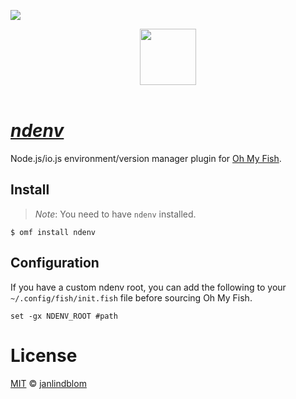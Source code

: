 ![][license-badge]

<div align="center">
  <a href="http://github.com/oh-my-fish/oh-my-fish">
  <img width=90px  src="https://cloud.githubusercontent.com/assets/8317250/8510172/f006f0a4-230f-11e5-98b6-5c2e3c87088f.png">
  </a>
</div>
<br>

#  [_ndenv_](https://github.com/riywo/ndenv)

Node.js/io.js environment/version manager plugin for [Oh My Fish][omf-link].

## Install
> _Note_: You need to have `ndenv` installed.

```fish
$ omf install ndenv
```

## Configuration

If you have a custom ndenv root, you can add the following to your `~/.config/fish/init.fish` file before sourcing Oh My Fish.

```
set -gx NDENV_ROOT #path
```

# License

[MIT][mit] © [janlindblom][author]


[mit]:            http://opensource.org/licenses/MIT
[author]:         http://github.com/janlindblom
[contributors]:   https://github.com/janlindblom/plugin-ndenv/graphs/contributors
[omf-link]:       https://www.github.com/oh-my-fish/oh-my-fish

[license-badge]:  https://img.shields.io/badge/license-MIT-007EC7.svg?style=flat-square

